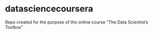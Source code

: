 # datasciencecoursera
Repo created for the purpose of the online course "The Data Scientist’s Toolbox"
